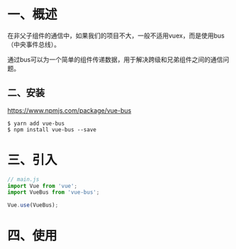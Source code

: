 # 一、概述

在非父子组件的通信中，如果我们的项目不大，一般不适用vuex，而是使用bus（中央事件总线）。

通过bus可以为一个简单的组件传递数据，用于解决跨级和兄弟组件之间的通信问题。

## 二、安装

https://www.npmjs.com/package/vue-bus

```shell
$ yarn add vue-bus
$ npm install vue-bus --save
```

# 三、引入

```js
// main.js
import Vue from 'vue';
import VueBus from 'vue-bus';

Vue.use(VueBus);
```

# 四、使用





